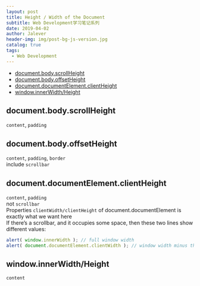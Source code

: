 ```yaml
---
layout: post
title: Height / Width of the Document
subtitle: Web Development学习笔记系列
date: 2019-04-02
author: Jalever
header-img: img/post-bg-js-version.jpg
catalog: true
tags:
  - Web Development
---
```


- [document.body.scrollHeight](#documentbodyscrollheight)
- [document.body.offsetHeight](#documentbodyoffsetheight)
- [document.documentElement.clientHeight](#documentdocumentelementclientheight)
- [window.innerWidth/Height](#windowinnerwidthheight)

## document.body.scrollHeight
`content`, `padding`

## document.body.offsetHeight
`content`, `padding`, `border`<br>
include `scrollbar`

## document.documentElement.clientHeight
`content`, `padding`<br>
not `scrollbar`<br>
Properties `clientWidth/clientHeight` of document.documentElement is exactly what we want here<br>
If there’s a scrollbar, and it occupies some space, then these two lines show different values:
```javascript
alert( window.innerWidth ); // full window width
alert( document.documentElement.clientWidth ); // window width minus the scrollbar
```

## window.innerWidth/Height
`content`